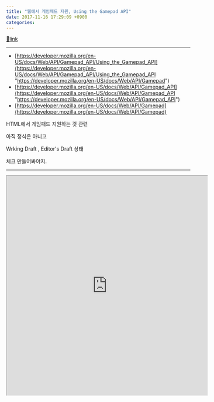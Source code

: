 ```yaml
---
title: "웹에서 게임패드 지원, Using the Gamepad API"
date: 2017-11-16 17:29:09 +0900
categories: 
---
```

[🔗link](http://www.mins01.com/mh/tech/read/1126)
***


- [https://developer.mozilla.org/en-US/docs/Web/API/Gamepad_API/Using_the_Gamepad_API](https://developer.mozilla.org/en-US/docs/Web/API/Gamepad_API/Using_the_Gamepad_API "https://developer.mozilla.org/en-US/docs/Web/API/Gamepad")
- [https://developer.mozilla.org/en-US/docs/Web/API/Gamepad_API](https://developer.mozilla.org/en-US/docs/Web/API/Gamepad_API "https://developer.mozilla.org/en-US/docs/Web/API/Gamepad_API")
- [https://developer.mozilla.org/en-US/docs/Web/API/Gamepad](https://developer.mozilla.org/en-US/docs/Web/API/Gamepad)

  


HTML에서 게임패드 지원하는 것 관련

아직 정식은 아니고

Wrking Draft , Editor's Draft 상태

체크 만들어봐야지.

  
- - - - - -

<iframe frameborder="1" height="600" src="http://mins01.com/web_work/doc/HTML5/Gamepad_API/Gamepad_API.html" style="border-width: 1px;" width="550"></iframe>  


